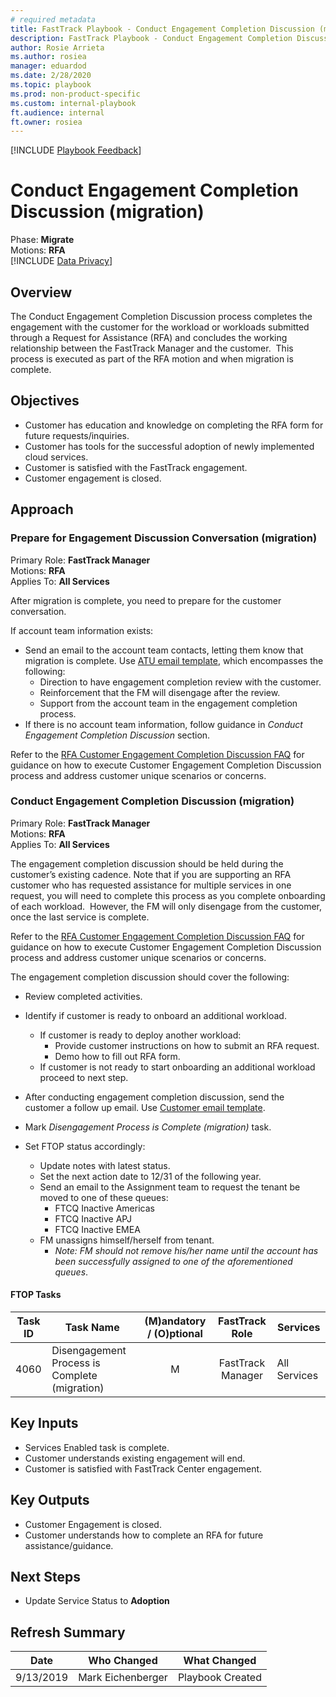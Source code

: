 ```yaml
---  
# required metadata  
title: FastTrack Playbook - Conduct Engagement Completion Discussion (migration)  
description: FastTrack Playbook - Conduct Engagement Completion Discussion (migration)  
author: Rosie Arrieta  
ms.author: rosiea  
manager: eduardod  
ms.date: 2/28/2020  
ms.topic: playbook  
ms.prod: non-product-specific  
ms.custom: internal-playbook  
ft.audience: internal  
ft.owner: rosiea  
---  
```

[!INCLUDE [Playbook Feedback](./includes/questions-feedback.md)]  

# Conduct Engagement Completion Discussion (migration)

Phase: **Migrate**  
Motions: **RFA**  
[!INCLUDE [Data Privacy](./includes/playbook-data-privacy.md)]  

## Overview

The Conduct Engagement Completion Discussion process completes the engagement with the customer for the workload or workloads submitted through a Request for Assistance (RFA) and concludes the working relationship between the FastTrack Manager and the customer. 
This process is executed as part of the RFA
motion and when migration is complete.​  

## Objectives

  - Customer has education and knowledge on completing the RFA form for
    future requests/inquiries.  
  - Customer has tools for the successful adoption of newly implemented
    cloud services.  
  - Customer is satisfied with the FastTrack engagement.  
  - Customer engagement is closed.  

## Approach

### Prepare for Engagement Discussion Conversation (migration)

Primary Role: **FastTrack Manager**  
Motions: **RFA**  
Applies To: **All Services**

After migration is complete, you need to prepare for the customer
conversation.

If account team information exists:  

- Send an email to the account team contacts, letting them know that migration is complete. Use [ATU email template](https://microsoft.sharepoint.com/:w:/t/ftccm/ESFoCde18MRBvb0N8VcQb3IBi1xr9_GVRg_33yEelscadw), which encompasses the following:
  - Direction to have engagement completion review with the customer.
  - Reinforcement that the FM will disengage after the review.
  - ​Support from the account team in the engagement completion process.
- If there is no account team information, follow guidance in *Conduct Engagement Completion Discussion* section.  

Refer to the [RFA Customer Engagement Completion Discussion FAQ](https://aka.ms/RFAFAQ) for guidance on how to execute Customer Engagement Completion Discussion process and address customer unique scenarios or concerns. 

### Conduct Engagement Completion Discussion (migration)

Primary Role: **FastTrack Manager**  
Motions: **RFA**  
Applies To: **All Services**

The engagement completion discussion should be held during the
customer’s existing cadence. Note that if you are supporting an RFA
customer who has requested assistance for multiple services in one
request, you will need to complete this process as you complete
onboarding of each workload.  However, the FM will only disengage from
the customer, once the last service is complete. ​  

Refer to the [RFA Customer Engagement Completion Discussion FAQ](https://aka.ms/RFAFAQ) for guidance on how to execute Customer Engagement Completion Discussion process and address customer unique scenarios or concerns. 

The engagement completion discussion should cover the following:  

- Review completed activities.
- Identify if customer is ready to onboard an additional workload.  
  - If customer is ready to deploy another workload:  
    - Provide customer instructions on how to submit an RFA request.  
    - Demo how to fill out RFA form.  
  - If customer is not ready to start onboarding an additional workload proceed to next step.  

- After conducting engagement completion discussion, send the customer a follow up email. Use [Customer email template​](https://aka.ms/AA7628i).  
- Mark *Disengagement Process is Complete (migration)* task.  
- Set FTOP status accordingly:  
  - Update notes with latest status.  
  - Set the next action date to 12/31 of the following year.  
  - Send an email to the Assignment team to request the tenant be moved to one of these queues:  
    - FTCQ Inactive Americas  
    - FTCQ Inactive APJ  
    - FTCQ Inactive EMEA  
  - FM unassigns himself/herself from tenant.  
    - *Note: FM should not remove his/her name until the account has been successfully assigned to one of the aforementioned queues*.  

#### FTOP Tasks

| Task ID | Task Name                         | (M)andatory / (O)ptional |  FastTrack Role   | Services     |
| ------- | --------------------------------- | :----------------------: | :---------------: | ------------ |
| 4060    | Disengagement Process is Complete (migration) |            M             | FastTrack Manager | All Services |

## Key Inputs

  - Services Enabled task is complete.  
  - Customer understands existing engagement will end.  
  - Customer is satisfied with FastTrack Center engagement.​  

## Key Outputs

  - Customer Engagement is closed.  
  - Customer understands how to complete an RFA for future
    assistance/guidance.  

## Next Steps

  - Update Service Status to **Adoption**

  

## Refresh Summary

| Date      | Who Changed       | What Changed     |
| --------- | ----------------- | ---------------- |
| 9/13/2019 | Mark Eichenberger | Playbook Created |
